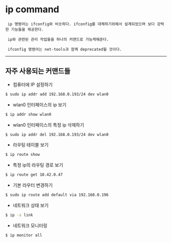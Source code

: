 # ip command

```
 ip 명령어는 ifconfig와 비슷하다. ifconfig를 대체하기위해서 설계되었으며 보다 강력한 기능들을 제공한다.

 ip와 관련된 관리 작업들을 하나의 커맨드로 가능케해준다.

 ifconfig 명령어는 net-tools과 함께 deprecated될 것이다.
```


---------------------
## 자주 사용되는 커맨드들

- 컴퓨터에 IP 설정하기

```bash
$ sudo ip addr add 192.168.0.193/24 dev wlan0
```

- wlan0 인터페이스의 ip 보기

```bash
$ ip addr show wlan0
```

- wlan0 인터페이스의 특정 ip 삭제하기

```bash
$ sudo ip addr del 192.168.0.193/24 dev wlan0
```

- 라우팅 테이블 보기

```bash
$ ip route show
```

- 특정 ip의 라우팅 경로 보기

```bash
$ ip route get 10.42.0.47
```

- 기본 라우터 변경하기

```bash
$ sudo ip route add default via 192.168.0.196
```

- 네트워크 상태 보기

```bash
$ ip -s link
```

- 네트워크 모니터링

```bash
$ ip monitor all
```
